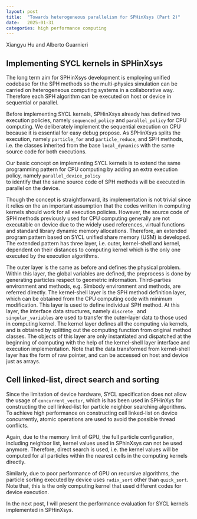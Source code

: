 ```yaml
---
layout: post
title:  "Towards heterogeneous parallelism for SPHinXsys (Part 2)"
date:   2025-01-31
categories: high performance computing 
---
```

Xiangyu Hu and Alberto Guarnieri

## Implementing SYCL kernels in SPHinXsys

The long term aim for SPHinXsys development is
employing unified codebase for the SPH methods
so the multi-physics simulation can be carried on
heterogeneous computing systems in a collaborative way.
Therefore each SPH algorithm can be executed on host or device
in sequential or parallel.

Before implementing SYCL kernels,
SPHinXsys already has defined two execution policies,
namely `sequenced_policy` and `parallel_policy`
for CPU computing.
We deliberately implement the sequential execution on CPU
because it is essential for easy debug propose.
As SPHinXsys splits the execution,
namely `particle_for` and `particle_reduce`,
and SPH methods, i.e. the classes inherited from the base
`local_dynamics`
with the same source code for both executions.

Our basic concept on implementing SYCL kernels is to extend
the same programming pattern for CPU computing
by adding an extra execution policy,
namely `parallel_device_policy`  
to identify that the same source code of SPH methods
will be executed in parallel on the device.

Though the concept is straightforward,
its implementation is not trivial since it relies
on the an important assumption that the codes written in
computing kernels should work for all execution policies.
However, the source code of SPH methods previously used for CPU computing
generally are not executable on device
due to the widely used references, virtual functions
and standard library dynamic memory allocations.
Therefore, an extended program pattern
based on SYCL unified share memory (USM) is developed.
The extended pattern has three layer,
i.e. outer, kernel-shell and kernel,
dependent on their distances to computing kernel
which is the only one executed by the execution algorithms.

The outer layer is the same as before and defines the physical problem.
Within this layer, the global variables are defined,
the preprocess is done by generating particles respect to geometric information.
Third-parties environment and methods,
e.g. Simbody environment and methods, are referred directly.
The kernel-shell layer is the SPH method definition layer,
which can be obtained from the CPU computing code with minimum modification.
This layer is used to define individual SPH method.
At this layer, the interface data structures,
namely `discrete_` and `singular_variables`
are used to transfer the outer-layer data to those used in computing kernel.
The kernel layer defines all the computing via kernels,
and is obtained by splitting out the computing function from
original method classes.
The objects of this layer are only instantiated and dispatched
at the beginning of computing with
the help of the kernel-shell layer interface and execution implementation.
Note that the data transformed from kernel-shell layer has the form of raw pointer,
and can be accessed on host and device just as arrays.

## Cell linked-list, direct search and sorting

Since the limitation of device hardware,
SYCL specification does not allow the usage of
`concurrent_vector`,
which is has been used in SPHinXys for constructing the cell linked-list for
particle neighbor searching algorithms.
To achieve high performance on constructing cell linked-list
on device concurrently,
atomic operations are used to avoid the possible thread conflicts.

Again, due to the memory limit of GPU,
the full particle configuration,
including neighbor list, kernel values
used in SPhinXsys can not be used anymore.
Therefore, direct search is used,
i.e. the kernel values will be computed for all particles
within the nearest cells in the computing kernels directly.

Similarly,
due to poor performance of GPU on recursive algorithms,
the particle sorting executed by device uses
`radix_sort` other than `quick_sort`.
Note that, this is the only computing kernel that
used different codes for device execution.

In the next post, I will present the performance evaluation
for SYCL kernels implemented in SPHinXsys.

<script src="https://giscus.app/client.js"
        data-repo="Xiangyu-Hu/SPHinXsys"
        data-repo-id="MDEwOlJlcG9zaXRvcnkxODkwNzAxNDA="
        data-category="Announcements"
        data-category-id="DIC_kwDOC0T7PM4CPNAR"
        data-mapping="pathname"
        data-strict="0"
        data-reactions-enabled="1"
        data-emit-metadata="0"
        data-input-position="bottom"
        data-theme="light"
        data-lang="en"
        crossorigin="anonymous"
        async>
</script>
